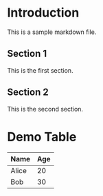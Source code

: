 # Introduction

This is a sample markdown file.

## Section 1

This is the first section.

## Section 2

This is the second section.

# Demo Table

| Name | Age |
| ---- | --- |
| Alice | 20 |
| Bob | 30 |


